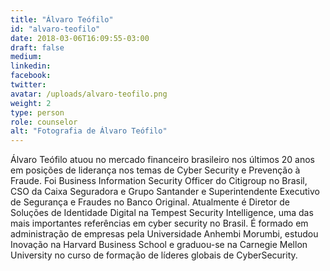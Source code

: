 ```yaml
---
title: "Álvaro Teófilo"
id: "alvaro-teofilo"
date: 2018-03-06T16:09:55-03:00
draft: false
medium:
linkedin:
facebook:
twitter:
avatar: /uploads/alvaro-teofilo.png
weight: 2
type: person
role: counselor
alt: "Fotografia de Álvaro Teófilo"
---
```


Álvaro Teófilo atuou no mercado financeiro brasileiro nos últimos 20 anos em posições de liderança nos temas de Cyber Security e Prevenção à Fraude. Foi Business Information Security Officer do Citigroup no Brasil, CSO da Caixa Seguradora e Grupo Santander e Superintendente Executivo de Segurança e Fraudes no Banco Original. Atualmente é Diretor de Soluções de Identidade Digital na Tempest Security Intelligence, uma das mais importantes referências em cyber security no Brasil. É formado em administração de empresas pela Universidade Anhembi Morumbi, estudou Inovação na Harvard Business School e graduou-se na Carnegie Mellon University no curso de formação de líderes globais de CyberSecurity.
